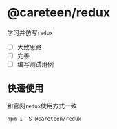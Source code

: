 # @careteen/redux

学习并仿写`redux`

- [ ] 大致思路
- [ ] 完善
- [ ] 编写测试用例

## 快速使用

和官网`redux`使用方式一致

```shell
npm i -S @careteen/redux
```